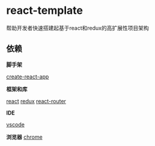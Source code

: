 # react-template
帮助开发者快速搭建起基于react和redux的高扩展性项目架构

## 依赖
**脚手架**

[create-react-app]()

**框架和库**

[react](http://facebook.github.io/react)
[redux](http://www.redux.js.org)
[react-router](http://www.github.com/ReactTraning/react-router)

**IDE**

[vscode](https://code.visualstudio.com/)

**浏览器**
[chrome](https://www.google.cn/chrome/browser/desktop/index.html)
